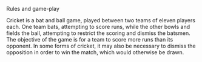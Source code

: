 Rules and game-play

Cricket is a bat and ball game, played between two teams of eleven players each. 
One team bats, attempting to score runs, while the other bowls and fields the ball, attempting to restrict the scoring and dismiss the batsmen. 
The objective of the game is for a team to score more runs than its opponent. 
In some forms of cricket, it may also be necessary to dismiss the opposition in order to win the match, which would otherwise be drawn.
